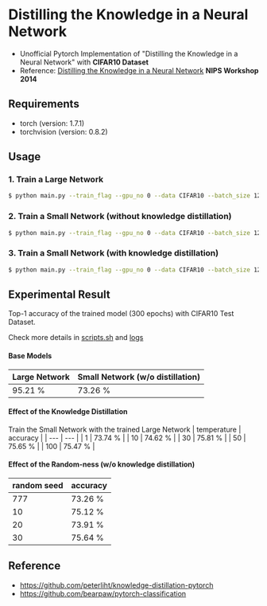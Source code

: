 
Distilling the Knowledge in a Neural Network
==
* Unofficial Pytorch Implementation of "Distilling the Knowledge in a Neural Network" with **CIFAR10 Dataset**
* Reference: [Distilling the Knowledge in a Neural Network](https://arxiv.org/abs/1503.02531) **NIPS Workshop 2014**

Requirements
--
- torch (version: 1.7.1)
- torchvision (version: 0.8.2)

Usage
--

### 1. Train a Large Network
```bash
$ python main.py --train_flag --gpu_no 0 --data CIFAR10 --batch_size 128 --epoch 300 --lr 0.1 --optim SGD --sgd_momentum 0.9 --num_workers 4 --weight_decay 0.0005 --save_path ./WEIGHTS/0 --model resnet18 --temperature 1 --distillation_weight 0.0 --scheduler MStepLR --lr_milestones 150 225 --print_interval 50 --valid_interval 20
```

### 2. Train a Small Network (without knowledge distillation)
```bash
$ python main.py --train_flag --gpu_no 0 --data CIFAR10 --batch_size 128 --epoch 300 --lr 0.1 --optim SGD --sgd_momentum 0.9 --num_workers 4 --weight_decay 0.0005 --save_path ./WEIGHTS/1 --model 1 --temperature 1 --distillation_weight 0.0 --scheduler MStepLR --lr_milestones 150 225 --print_interval 50 --valid_interval 20
```

### 3. Train a Small Network (with knowledge distillation)
```bash
$ python main.py --train_flag --gpu_no 0 --data CIFAR10 --batch_size 128 --epoch 300 --lr 0.1 --optim SGD --sgd_momentum 0.9 --num_workers 4 --weight_decay 0.0005 --save_path ./WEIGHTS/2 --model 1 --temperature 30 --distillation_weight 0.1 --scheduler MStepLR --lr_milestones 150 225 --print_interval 50 --valid_interval 20 --teacher_load ./WEIGHTS/0/check_point_300.pth
```

Experimental Result
--
Top-1 accuracy of the trained model (300 epochs) with CIFAR10 Test Dataset.

Check more details in [scripts.sh](https://github.com/tyui592/knowledge_distillation/blob/master/scripts.sh) and [logs](https://drive.google.com/drive/folders/1R6Dhz5R19B2phRLqEg-Ic-h7AyJ6-aL7?usp=sharing)

#### Base Models
| Large Network | Small Network (w/o distillation) |
| --- | --- |
| 95.21 % | 73.26 % |

#### Effect of the Knowledge Distillation
Train the Small Network with the trained Large Network
| temperature | accuracy |
| --- | --- |
| 1 | 73.74 % |
| 10 | 74.62 % |
| 30 | 75.81 % |
| 50 | 75.65 % |
| 100 | 75.47 % |

#### Effect of the Random-ness (w/o knowledge distillation)
| random seed | accuracy |
| --- | --- |
| 777 | 73.26 % |
| 10 | 75.12 % |
| 20 | 73.91 % |
| 30 | 75.64 % |

Reference
--
* https://github.com/peterliht/knowledge-distillation-pytorch
* https://github.com/bearpaw/pytorch-classification
